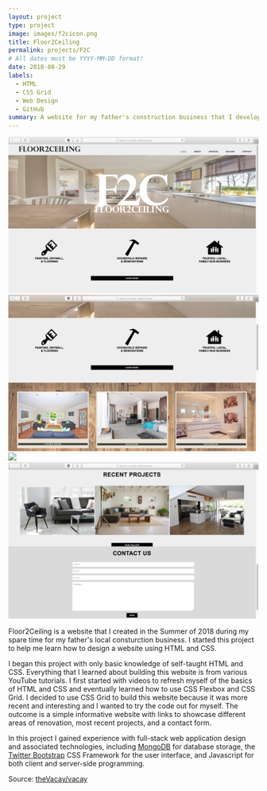 ```yaml
---
layout: project
type: project
image: images/f2cicon.png
title: Floor2Ceiling
permalink: projects/F2C
# All dates must be YYYY-MM-DD format!
date: 2018-08-29
labels:
  - HTML
  - CSS Grid
  - Web Design
  - GitHub
summary: A website for my father's construction business that I developed in my spare time.
---
```


<img class="ui medium right floated rounded image" src="../images/f2c_1.png">
<img class="ui medium right floated rounded image" src="../images/f2c_2.png">
<img class="ui medium right floated rounded image" src="../images/f2c_3.png">
<img class="ui medium right floated rounded image" src="../images/f2c_4.png">

Floor2Ceiling is a website that I created in the Summer of 2018 during my spare time for my father's local consturction business. I started this project to help me learn how to design a website using HTML and CSS.

I began this project with only basic knowledge of self-taught HTML and CSS. Everything that I learned about building this website is from various YouTube tutorials. I first started with videos to refresh myself of the basics of HTML and CSS and eventually learned how to use CSS Flexbox and CSS Grid. I decided to use CSS Grid to build this website because it was more recent and interesting and I wanted to try the code out for myself. The outcome is a simple informative website with links to showcase different areas of renovation, most recent projects, and a contact form. 

In this project I gained experience with full-stack web application design and associated technologies, including [MongoDB](http://mongodb.com) for database storage, the [Twitter Bootstrap](http://getbootstrap.com/) CSS Framework for the user interface, and Javascript for both client and server-side programming. 
 
Source: <a href="https://github.com/theVacay/vacay"><i class="large github icon"></i>theVacay/vacay</a>

